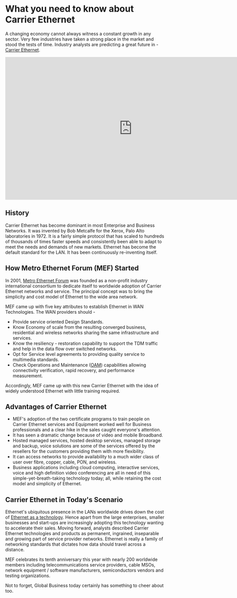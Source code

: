 # What you need to know about Carrier Ethernet

A changing economy cannot always witness a constant growth in any sector. Very few industries have taken a strong place in the market and stood the tests of time. Industry analysts are predicting a great future in - <a href="http://searchtelecom.techtarget.com/definition/Carrier-Ethernet">Carrier Ethernet</a>.

<iframe width="800" height="450" src="http://www.youtube.com/embed/SfXxhnSPBAs" frameborder="0" allowfullscreen></iframe>

## History

Carrier Ethernet has become dominant in most Enterprise and Business Networks. It was invented by Bob Metcalfe for the Xerox, Palo Alto laboratories in 1972. It is a fairly simple protocol that has scaled to hundreds of thousands of times faster speeds and consistently been able to adapt to meet the needs and demands of new markets.  Ethernet has become the default standard for the LAN. It has been continuously re-inventing itself.

## How Metro Ethernet Forum (MEF) Started

In 2001, <a href="http://metroethernetforum.org/">Metro Ethernet Forum</a> was founded as a non-profit industry international consortium to dedicate itself to worldwide adoption of Carrier Ethernet networks and service. The principal concept was to bring the simplicity and cost model of Ethernet to the wide area network. 

MEF came up with five key attributes to establish Ethernet in WAN Technologies. The WAN providers should - 

- Provide service oriented Design Standards.
- Know Economy of scale from the resulting converged business, residential and wireless networks sharing the same infrastructure and services.
- Know the resiliency - restoration capability to support the TDM traffic and help in the data flow over switched networks.
- Opt for Service level agreements to providing quality service to multimedia standards.
- Check Operations and Maintenance (<a href="http://en.wikipedia.org/wiki/OA%26M">OAM</a>) capabilities allowing connectivity verification, rapid recovery, and performance measurement.

Accordingly, MEF came up with this new Carrier Ethernet with the idea of widely understood Ethernet with little training required.

## Advantages of Carrier Ethernet

- MEF's adoption of the two certificate programs to train people on Carrier Ethernet services and Equipment worked well for Business professionals and a clear hike in the sales caught everyone's attention.
- It has seen a dramatic change because of video and mobile Broadband.
- Hosted managed services, hosted desktop services, managed storage and backup, voice solutions are some of the services offered by the resellers for the customers providing them with more flexibility.
- It can access networks to provide availability to a much wider class of user over fibre, copper, cable, PON, and wireless.
- Business applications including cloud computing, interactive services, voice and high definition video conferencing are all in need of this simple-yet-breath-taking technology today; all, while retaining the cost model and simplicity of Ethernet.

## Carrier Ethernet in Today's Scenario

Ethernet's ubiquitous presence in the LANs worldwide drives down the cost of <a href="http://www.webopedia.com/TERM/E/Ethernet.html">Ethernet as a technology</a>. Hence apart from the large enterprises, smaller businesses and start-ups are increasingly adopting this technology wanting to accelerate their sales. Moving forward, analysts described Carrier Ethernet technologies and products as permanent, ingrained, inseparable and growing part of service provider networks. Ethernet is really a family of networking standards that dictates how data should travel across a distance.

MEF celebrates its tenth anniversary this year with nearly 200 worldwide members including telecommunications service providers, cable MSOs, network equipment / software manufacturers, semiconductors vendors and testing organizations. 

Not to forget, Global Business today certainly has something to cheer about too.
